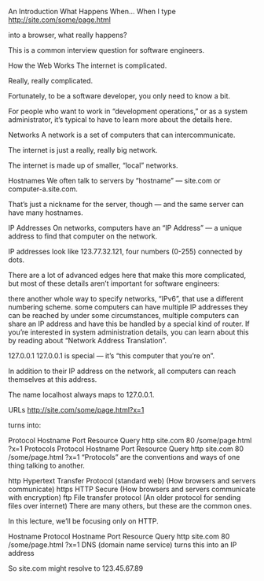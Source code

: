 An Introduction
What Happens When…
When I type http://site.com/some/page.html

into a browser, what really happens?

This is a common interview question for software engineers.

How the Web Works
The internet is complicated.

Really, really complicated.

Fortunately, to be a software developer, you only need to know a bit.

For people who want to work in “development operations,” or as a system administrator, it’s typical to have to learn more about the details here.

Networks
A network is a set of computers that can intercommunicate.

The internet is just a really, really big network.

The internet is made up of smaller, “local” networks.

Hostnames
We often talk to servers by “hostname” — site.com or computer-a.site.com.

That’s just a nickname for the server, though — and the same server can have many hostnames.

IP Addresses
On networks, computers have an “IP Address” — a unique address to find that computer on the network.

IP addresses look like 123.77.32.121, four numbers (0-255) connected by dots.

There are a lot of advanced edges here that make this more complicated, but most of these details aren’t important for software engineers:

there another whole way to specify networks, “IPv6”, that use a different numbering scheme.
some computers can have multiple IP addresses they can be reached by
under some circumstances, multiple computers can share an IP address and have this be handled by a special kind of router. If you’re interested in system administration details, you can learn about this by reading about “Network Address Translation”.

127.0.0.1
127.0.0.1 is special — it’s “this computer that you’re on”.

In addition to their IP address on the network, all computers can reach themselves at this address.

The name localhost always maps to 127.0.0.1.

URLs
http://site.com/some/page.html?x=1

turns into:

Protocol Hostname Port Resource Query
http site.com 80 /some/page.html ?x=1
Protocols
Protocol Hostname Port Resource Query
http site.com 80 /some/page.html ?x=1
“Protocols” are the conventions and ways of one thing talking to another.

http
Hypertext Transfer Protocol (standard web) (How browsers and servers communicate)
https
HTTP Secure (How browsers and servers communicate with encryption)
ftp
File transfer protocol (An older protocol for sending files over internet)
There are many others, but these are the common ones.

In this lecture, we’ll be focusing only on HTTP.

Hostname
Protocol Hostname Port Resource Query
http site.com 80 /some/page.html ?x=1
DNS (domain name service) turns this into an IP address

So site.com might resolve to 123.45.67.89
